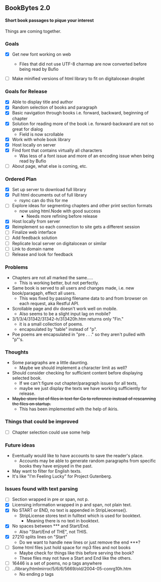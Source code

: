 ## BookBytes 2.0
#### Short book passages to pique your interest
Things are coming together.

### Goals
- [x] Get new font working on web
    - Files that did not use UTF-8 charmap are now converted before being read by Bufio
- [ ] Make minified versions of html library to fit on digitalocean droplet


### Goals for Release
- [x] Able to display title and author
- [x] Random selection of books and paragraph
- [x] Basic navigation through books i.e. forward, backward, beginning of chapter
- [x] Solution for reading more of the book i.e. forward-backward are not so great for dialog
    - Field is now scrollable
- [x] Work with whole book library
- [x] Host locally on server
- [x] Find font that contains virtually all characters
    - Was less of a font issue and more of an encoding issue when being read by Bufio
- [ ] About page, what else is coming, etc.

### Ordered Plan
- [x] Set up server to download full library
- [x] Pull html documents out of full library
    - rsync can do this for me
- [ ] Explore ideas for segmenting chapters and other print section formats
    - now using html.Node with good success
        - Needs more refining before release
- [x] Host locally from server
- [x] Reimplement so each connection to site gets a different session
- [ ] Finalize web interface
- [ ] Add feedback solution
- [ ] Replicate local server on digitalocean or similar
- [ ] Link to domain name
- [ ] Release and look for feedback

### Problems
- Chapters are not all marked the same.....
    - This is working better, but not perfectly.
- Same book is served to all users and changes made, i.e. new book/paragaph, effect all users.
    - This was fixed by passing filename data to and from browser on each request, aka Restful API.
- Scrollable page and div doesn't work well on mobile.
    - Also seems to be a slight input lag on mobile?
- 3/1/3/4/31342/31342-h/313420h.htm returns only "Fin."
    - it is a small collection of poems.
    - encapsulated by "table" instead of "p".
- Poe poems are encapsulated in "pre . . ." so they aren't pulled with "p"'s.

### Thoughts
- Some paragraphs are a little daunting.
    - Maybe we should implement a character limit as well?
- Should consider checking for sufficient content before displaying selected book.
    - If we can't figure out chapter/paragraph issues for all texts,
    - maybe we just display the texts we have working sufficiently for release.
- ~~Maybe store list of files in text for Go to reference instead of rescanning the files on startup.~~
    - This has been implemented with the help of ikiris.

### Things that could be improved
- [ ] Chapter selection could use some help

### Future ideas
- Eventually would like to have accounts to save the reader's place.
    - Accounts may be able to generate random paragraphs from specific books they have enjoyed in the past.
- May want to filter for English texts.
- It's like "I'm Feeling Lucky" for Project Gutenberg.

### Issues found with text parsing
- [ ] Section wrapped in pre or span, not p.
- [x] Licensing information wrapped in p and span, not plain text.
- [x] No START or END, no text is appended in StripLiecense().
    - StripLicense stores text in fulltext which is used for booktext.
        - Meaning there is no text in booktext.
- [x] No spaces between \*\*\* and Start/End.
    - Also "Start/End of THE", not THIS.
- [x] 27210 splits lines on "Start"
    - Do we want to handle new lines or just remove the end \*\*\*?
- [ ] Some html files just hold space for mp3 files and not books
    - Maybe check for things like this before serving the book?
    - These files may not have a Start and End like the others.
- [ ] 16446 is a set of poems, no p tags anywhere
- [ ] ../library/htmlmirror/5/6/6/5669/old/2004-05-conrg10h.htm
    - No ending p tags
